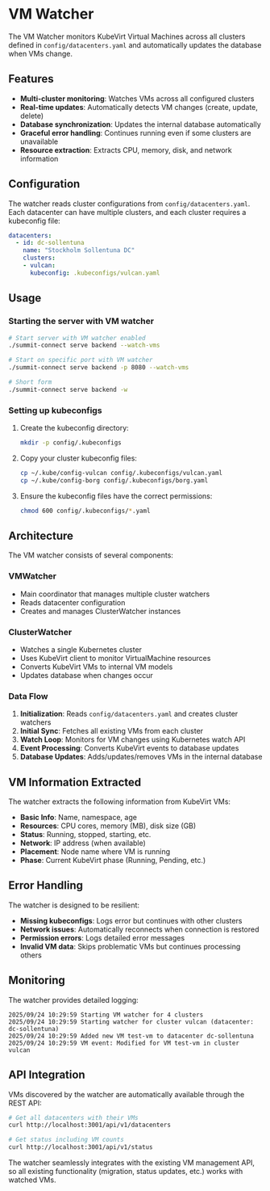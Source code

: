 # VM Watcher

The VM Watcher monitors KubeVirt Virtual Machines across all clusters defined in `config/datacenters.yaml` and automatically updates the database when VMs change.

## Features

- **Multi-cluster monitoring**: Watches VMs across all configured clusters
- **Real-time updates**: Automatically detects VM changes (create, update, delete)
- **Database synchronization**: Updates the internal database automatically
- **Graceful error handling**: Continues running even if some clusters are unavailable
- **Resource extraction**: Extracts CPU, memory, disk, and network information

## Configuration

The watcher reads cluster configurations from `config/datacenters.yaml`. Each datacenter can have multiple clusters, and each cluster requires a kubeconfig file:

```yaml
datacenters:
  - id: dc-sollentuna
    name: "Stockholm Sollentuna DC"
    clusters:
    - vulcan:
      kubeconfig: .kubeconfigs/vulcan.yaml
```

## Usage

### Starting the server with VM watcher

```bash
# Start server with VM watcher enabled
./summit-connect serve backend --watch-vms

# Start on specific port with VM watcher
./summit-connect serve backend -p 8080 --watch-vms

# Short form
./summit-connect serve backend -w
```

### Setting up kubeconfigs

1. Create the kubeconfig directory:
   ```bash
   mkdir -p config/.kubeconfigs
   ```

2. Copy your cluster kubeconfig files:
   ```bash
   cp ~/.kube/config-vulcan config/.kubeconfigs/vulcan.yaml
   cp ~/.kube/config-borg config/.kubeconfigs/borg.yaml
   ```

3. Ensure the kubeconfig files have the correct permissions:
   ```bash
   chmod 600 config/.kubeconfigs/*.yaml
   ```

## Architecture

The VM watcher consists of several components:

### VMWatcher
- Main coordinator that manages multiple cluster watchers
- Reads datacenter configuration
- Creates and manages ClusterWatcher instances

### ClusterWatcher
- Watches a single Kubernetes cluster
- Uses KubeVirt client to monitor VirtualMachine resources
- Converts KubeVirt VMs to internal VM models
- Updates database when changes occur

### Data Flow

1. **Initialization**: Reads `config/datacenters.yaml` and creates cluster watchers
2. **Initial Sync**: Fetches all existing VMs from each cluster
3. **Watch Loop**: Monitors for VM changes using Kubernetes watch API
4. **Event Processing**: Converts KubeVirt events to database updates
5. **Database Updates**: Adds/updates/removes VMs in the internal database

## VM Information Extracted

The watcher extracts the following information from KubeVirt VMs:

- **Basic Info**: Name, namespace, age
- **Resources**: CPU cores, memory (MB), disk size (GB)
- **Status**: Running, stopped, starting, etc.
- **Network**: IP address (when available)
- **Placement**: Node name where VM is running
- **Phase**: Current KubeVirt phase (Running, Pending, etc.)

## Error Handling

The watcher is designed to be resilient:

- **Missing kubeconfigs**: Logs error but continues with other clusters
- **Network issues**: Automatically reconnects when connection is restored
- **Permission errors**: Logs detailed error messages
- **Invalid VM data**: Skips problematic VMs but continues processing others

## Monitoring

The watcher provides detailed logging:

```
2025/09/24 10:29:59 Starting VM watcher for 4 clusters
2025/09/24 10:29:59 Starting watcher for cluster vulcan (datacenter: dc-sollentuna)
2025/09/24 10:29:59 Added new VM test-vm to datacenter dc-sollentuna
2025/09/24 10:29:59 VM event: Modified for VM test-vm in cluster vulcan
```

## API Integration

VMs discovered by the watcher are automatically available through the REST API:

```bash
# Get all datacenters with their VMs
curl http://localhost:3001/api/v1/datacenters

# Get status including VM counts
curl http://localhost:3001/api/v1/status
```

The watcher seamlessly integrates with the existing VM management API, so all existing functionality (migration, status updates, etc.) works with watched VMs.